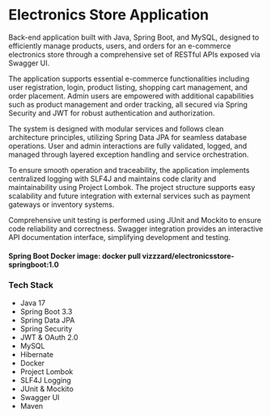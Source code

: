# Electronics Store Application
Back-end application built with Java, Spring Boot, and MySQL, designed to efficiently manage products, users, and orders for an e-commerce electronics store through a comprehensive set of RESTful APIs exposed via Swagger UI.

The application supports essential e-commerce functionalities including user registration, login, product listing, shopping cart management, and order placement. Admin users are empowered with additional capabilities such as product management and order tracking, all secured via Spring Security and JWT for robust authentication and authorization.

The system is designed with modular services and follows clean architecture principles, utilizing Spring Data JPA for seamless database operations. User and admin interactions are fully validated, logged, and managed through layered exception handling and service orchestration.

To ensure smooth operation and traceability, the application implements centralized logging with SLF4J and maintains code clarity and maintainability using Project Lombok. The project structure supports easy scalability and future integration with external services such as payment gateways or inventory systems.

Comprehensive unit testing is performed using JUnit and Mockito to ensure code reliability and correctness. Swagger integration provides an interactive API documentation interface, simplifying development and testing.

#### Spring Boot Docker image: docker pull vizzzard/electronicsstore-springboot:1.0

### Tech Stack

- Java 17
- Spring Boot 3.3
- Spring Data JPA
- Spring Security
- JWT & OAuth 2.0
- MySQL
- Hibernate
- Docker
- Project Lombok
- SLF4J Logging
- JUnit & Mockito
- Swagger UI
- Maven